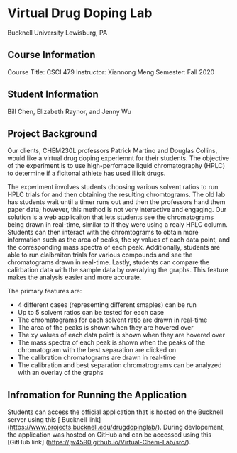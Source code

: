 # Virtual Drug Doping Lab
Bucknell University
Lewisburg, PA

## Course Information
Course Title: CSCI 479
Instructor: Xiannong Meng
Semester: Fall 2020

## Student Information
Bill Chen, Elizabeth Raynor, and Jenny Wu

## Project Background
Our clients, CHEM230L professors Patrick Martino and Douglas Collins, would like a virtual drug doping experiemnt for their students. The objective of the experiment is to use high-perfomace liquid chromatography (HPLC) to determine if a ficitonal athlete has used illicit drugs. 

The experiment involves students choosing various solvent ratios to run HPLC trials for and then obtaining the resulting chromtograms. The old lab has students wait until a timer runs out and then the professors hand them paper data; however, this method is not very interactive and engaging. Our solution is a web applicaiton that lets students see the chromatograms being drawn in real-time, similar to if they were using a realy HPLC column. Students can then interact with the chromtograms to obtain more information such as the area of peaks, the xy values of each data point, and the corresponding mass spectra of each peak. Additionally, students are able to run claibraiton trials for various compounds and see the chromatograms drawn in real-time. Lastly, students can compare the calirbation data with the sample data by overalying the graphs. This feature makes the analysis easier and more accurate. 

The primary features are:
* 4 different cases (representing different smaples) can be run
* Up to 5 solvent ratios can be tested for each case
* The chromatograms for each solvent ratio are drawn in real-time
* The area of the peaks is shown when they are hovered over
* The xy values of each data point is shown when they are hovered over
* The mass spectra of each peak is shown when the peaks of the chromatogram with the best separation are clicked on
* The calibration chromatograms are drawn in real-time
* The calibration and best separation chromatrograms can be analyzed with an overlay of the graphs

## Infromation for Running the Application
Students can access the official application that is hosted on the Bucknell server using this [ Bucknell link] (https://www.projects.bucknell.edu/drugdopinglab/). During devlopement, the application was hosted on GitHub and can be accessed using this [GitHub link] (https://jw4590.github.io/Virtual-Chem-Lab/src/).

